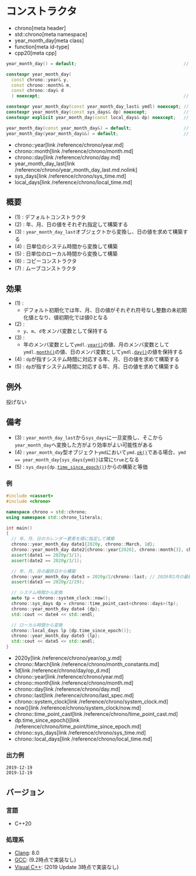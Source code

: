 # コンストラクタ
* chrono[meta header]
* std::chrono[meta namespace]
* year_month_day[meta class]
* function[meta id-type]
* cpp20[meta cpp]

```cpp
year_month_day() = default;                                         // (1) C++20

constexpr year_month_day(
  const chrono::year& y,
  const chrono::month& m,
  const chrono::day& d
  ) noexcept;                                                       // (2) C++20

constexpr year_month_day(const year_month_day_last& ymdl) noexcept; // (3) C++20
constexpr year_month_day(const sys_days& dp) noexcept;              // (4) C++20
constexpr explicit year_month_day(const local_days& dp) noexcept;   // (5) C++20

year_month_day(const year_month_day&) = default;                    // (6) C++20
year_month_day(year_month_day&&) = default;                         // (7) C++20
```
* chrono::year[link /reference/chrono/year.md]
* chrono::month[link /reference/chrono/month.md]
* chrono::day[link /reference/chrono/day.md]
* year_month_day_last[link /reference/chrono/year_month_day_last.md.nolink]
* sys_days[link /reference/chrono/sys_time.md]
* local_days[link /reference/chrono/local_time.md]

## 概要
- (1) : デフォルトコンストラクタ
- (2) : 年、月、日の値をそれぞれ指定して構築する
- (3) : `year_month_day_last`オブジェクトから変換し、日の値を求めて構築する
- (4) : 日単位のシステム時間から変換して構築
- (5) : 日単位のローカル時間から変換して構築
- (6) : コピーコンストラクタ
- (7) : ムーブコンストラクタ


## 効果
- (1) :
    - デフォルト初期化では年、月、日の値がそれぞれ符号なし整数の未初期化値となり、値初期化では値0となる
- (2) :
    - `y`、`m`、`d`をメンバ変数として保持する
- (3) :
    - 年のメンバ変数として`ymdl.`[`year()`](/reference/chrono/year_month_day_last/year.md.nolink)の値、月のメンバ変数として`ymdl.`[`month()`](/reference/chrono/year_month_day_last/month.md.nolink)の値、日のメンバ変数として`ymdl.`[`day()`](/reference/chrono/year_month_day_last/day.md.nolink)の値を保持する
- (4) : `dp`が指すシステム時間に対応する年、月、日の値を求めて構築する
- (5) : `dp`が指すシステム時間に対応する年、月、日の値を求めて構築する


## 例外
投げない


## 備考
- (3) : `year_month_day_last`から`sys_days`に一旦変換し、そこから`year_month_day`へ変換した方がより効率がよい可能性がある
- (4) : `year_month_day`型オブジェクト`ymd`において`ymd.`[`ok()`](ok.md)である場合、`ymd == year_month_day{sys_days{ymd}}`は常に`true`となる
- (5) : `sys_days{dp.`[`time_since_epoch()`](/reference/chrono/time_point/time_since_epoch.md)`}`からの構築と等価


### 例
```cpp example
#include <cassert>
#include <chrono>

namespace chrono = std::chrono;
using namespace std::chrono_literals;

int main()
{
  // 年、月、日のカレンダー要素を順に指定して構築
  chrono::year_month_day date1{2020y, chrono::March, 1d};
  chrono::year_month_day date2{chrono::year{2020}, chrono::month{3}, chrono::day{1}};
  assert(date1 == 2020y/3/1);
  assert(date2 == 2020y/3/1);

  // 年、月、月の最終日から構築
  chrono::year_month_day date3 = 2020y/2/chrono::last; // 2020年2月の最終日
  assert(date3 == 2020y/2/29);

  // システム時間から変換
  auto tp = chrono::system_clock::now();
  chrono::sys_days dp = chrono::time_point_cast<chrono::days>(tp);
  chrono::year_month_day date4 {dp};
  std::cout << date4 << std::endl;

  // ローカル時間から変換
  chrono::local_days lp {dp.time_since_epoch()};
  chrono::year_month_day date5 {lp};
  std::cout << date5 << std::endl;
}
```
* 2020y[link /reference/chrono/year/op_y.md]
* chrono::March[link /reference/chrono/month_constants.md]
* 1d[link /reference/chrono/day/op_d.md]
* chrono::year[link /reference/chrono/year.md]
* chrono::month[link /reference/chrono/month.md]
* chrono::day[link /reference/chrono/day.md]
* chrono::last[link /reference/chrono/last_spec.md]
* chrono::system_clock[link /reference/chrono/system_clock.md]
* now()[link /reference/chrono/system_clock/now.md]
* chrono::time_point_cast[link /reference/chrono/time_point_cast.md]
* dp.time_since_epoch()[link /reference/chrono/time_point/time_since_epoch.md]
* chrono::sys_days[link /reference/chrono/sys_time.md]
* chrono::local_days[link /reference/chrono/local_time.md]

### 出力例
```
2019-12-19
2019-12-19
```

## バージョン
### 言語
- C++20

### 処理系
- [Clang](/implementation.md#clang): 8.0
- [GCC](/implementation.md#gcc): (9.2時点で実装なし)
- [Visual C++](/implementation.md#visual_cpp): (2019 Update 3時点で実装なし)
